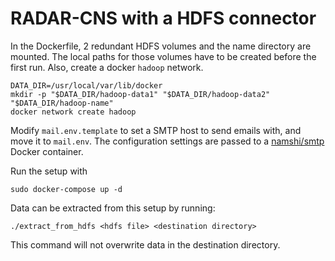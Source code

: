# RADAR-CNS with a HDFS connector

In the Dockerfile, 2 redundant HDFS volumes and the name directory are mounted. The local paths for those volumes have to be created before the first run. Also, create a docker `hadoop` network.

```shell
DATA_DIR=/usr/local/var/lib/docker
mkdir -p "$DATA_DIR/hadoop-data1" "$DATA_DIR/hadoop-data2" "$DATA_DIR/hadoop-name"
docker network create hadoop
``` 

Modify `mail.env.template` to set a SMTP host to send emails with, and move it to `mail.env`. The configuration settings are passed to a [namshi/smtp](https://hub.docker.com/r/namshi/smtp/) Docker container.

Run the setup with
```shell
sudo docker-compose up -d
```

Data can be extracted from this setup by running:

```shell
./extract_from_hdfs <hdfs file> <destination directory>
```
This command will not overwrite data in the destination directory.
